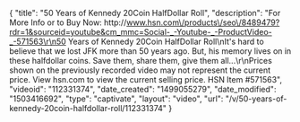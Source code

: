 {
    "title": "50 Years of Kennedy 20Coin HalfDollar Roll",
    "description": "For More Info or to Buy Now: http:\/\/www.hsn.com\/products\/seo\/8489479?rdr=1&sourceid=youtube&cm_mmc=Social-_-Youtube-_-ProductVideo-_-571563\r\n50 Years of Kennedy 20Coin HalfDollar Roll\nIt's hard to believe that we lost JFK more than 50 years ago. But, his memory lives on in these halfdollar coins. Save them, share them, give them all...\r\nPrices shown on the previously recorded video may not represent the current price.  View hsn.com to view the current selling price. HSN Item #571563",
    "videoid": "112331374",
    "date_created": "1499055279",
    "date_modified": "1503416692",
    "type": "captivate",
    "layout": "video",
    "url": "\/v\/50-years-of-kennedy-20coin-halfdollar-roll\/112331374"
}